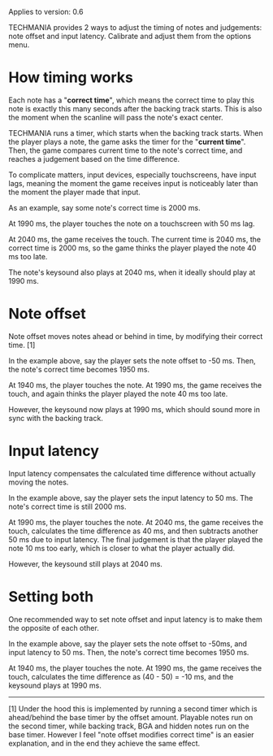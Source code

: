 Applies to version: 0.6

TECHMANIA provides 2 ways to adjust the timing of notes and judgements: note offset and input latency. Calibrate and adjust them from the options menu.

# How timing works

Each note has a "**correct time**", which means the correct time to play this note is exactly this many seconds after the backing track starts. This is also the moment when the scanline will pass the note's exact center.

TECHMANIA runs a timer, which starts when the backing track starts. When the player plays a note, the game asks the timer for the "**current time**". Then, the game compares current time to the note's correct time, and reaches a judgement based on the time difference.

To complicate matters, input devices, especially touchscreens, have input lags, meaning the moment the game receives input is noticeably later than the moment the player made that input.

As an example, say some note's correct time is 2000 ms.

At 1990 ms, the player touches the note on a touchscreen with 50 ms lag.

At 2040 ms, the game receives the touch. The current time is 2040 ms, the correct time is 2000 ms, so the game thinks the player played the note 40 ms too late.

The note's keysound also plays at 2040 ms, when it ideally should play at 1990 ms.

# Note offset

Note offset moves notes ahead or behind in time, by modifying their correct time. [1]

In the example above, say the player sets the note offset to -50 ms. Then, the note's correct time becomes 1950 ms.

At 1940 ms, the player touches the note. At 1990 ms, the game receives the touch, and again thinks the player played the note 40 ms too late.

However, the keysound now plays at 1990 ms, which should sound more in sync with the backing track.

# Input latency

Input latency compensates the calculated time difference without actually moving the notes.

In the example above, say the player sets the input latency to 50 ms. The note's correct time is still 2000 ms.

At 1990 ms, the player touches the note. At 2040 ms, the game receives the touch, calculates the time difference as 40 ms, and then subtracts another 50 ms due to input latency. The final judgement is that the player played the note 10 ms too early, which is closer to what the player actually did.

However, the keysound still plays at 2040 ms.

# Setting both

One recommended way to set note offset and input latency is to make them the opposite of each other.

In the example above, say the player sets the note offset to -50ms, and input latency to 50 ms. Then, the note's correct time becomes 1950 ms.

At 1940 ms, the player touches the note. At 1990 ms, the game receives the touch, calculates the time difference as (40 - 50) = -10 ms, and the keysound plays at 1990 ms.

---

[1] Under the hood this is implemented by running a second timer which is ahead/behind the base timer by the offset amount. Playable notes run on the second timer, while backing track, BGA and hidden notes run on the base timer. However I feel "note offset modifies correct time" is an easier explanation, and in the end they achieve the same effect.
